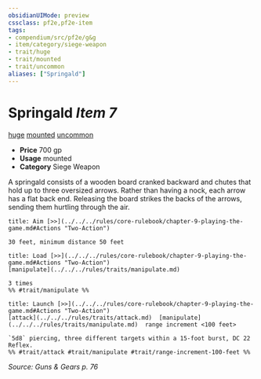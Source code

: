 ```yaml
---
obsidianUIMode: preview
cssclass: pf2e,pf2e-item
tags:
- compendium/src/pf2e/g&g
- item/category/siege-weapon
- trait/huge
- trait/mounted
- trait/uncommon
aliases: ["Springald"]
---
```

# Springald *Item 7*  
[huge](../../../rules/traits/huge-b1.md)  [mounted](../../../rules/traits/mounted-g-g.md)  [uncommon](../../../rules/traits/uncommon.md)  

- **Price** 700 gp
- **Usage** mounted
- **Category** Siege Weapon

A springald consists of a wooden board cranked backward and chutes that hold up to three oversized arrows. Rather than having a nock, each arrow has a flat back end. Releasing the board strikes the backs of the arrows, sending them hurtling through the air.

```ad-embed-ability
title: Aim [>>](../../../rules/core-rulebook/chapter-9-playing-the-game.md#Actions "Two-Action")

30 feet, minimum distance 50 feet
```

```ad-embed-ability
title: Load [>>](../../../rules/core-rulebook/chapter-9-playing-the-game.md#Actions "Two-Action")
[manipulate](../../../rules/traits/manipulate.md)  

3 times  
%% #trait/manipulate %%
```

```ad-embed-ability
title: Launch [>>](../../../rules/core-rulebook/chapter-9-playing-the-game.md#Actions "Two-Action")
[attack](../../../rules/traits/attack.md)  [manipulate](../../../rules/traits/manipulate.md)  range increment <100 feet>  

`5d8` piercing, three different targets within a 15-foot burst, DC 22 Reflex.  
%% #trait/attack #trait/manipulate #trait/range-increment-100-feet %%
```

*Source: Guns & Gears p. 76*
